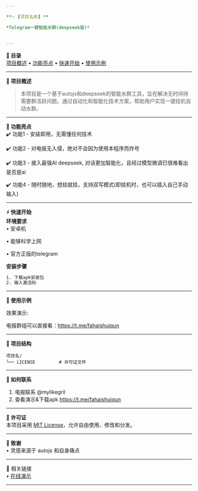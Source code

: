 ```yaml
---

**✨ [项目名称] **  

*Telegram一键智能水群(deepseek版)*


---
```


**📖 目录**  
[项目概述](#-项目概述) • [功能亮点](#-功能亮点) • [快速开始](#-快速开始) • [使用示例](#-使用示例) 

---

**🚀 项目概述**   
> 本项目是一个基于autojs和deepseek的智能水群工具，旨在解决无时间待需要群活跃问题。通过自动化和智能化技术方案，帮助用户实现一键挂机自动水群。

---

**🌟 功能亮点**  
✔️ 功能1 - 安装即用，无需懂任何技术

✔️ 功能2 - 对电报无入侵，绝对不会因为使用本程序而炸号  

✔️ 功能3 - 接入最强AI deepseek, 对话更加智能化，且经过模型微调已很难看出是否是ai

✔️ 功能4 - 随时随地，想挂就挂，支持双写模式(即挂机时，也可以插入自己手动输入)

---

**⚡ 快速开始**  
**环境要求**  
• 安卓机 

• 能够科学上网

• 官方正版的telegram

**安装步骤**  
```bash
1. 下载apk安装包
2. 输入激活码

```  


---

**🎯 使用示例**  

效果演示:

电报群组可以直接看：https://t.me/fahaishuiqun

---

**📂 项目结构**  
```  
项目名/   
└── LICENSE         # 许可证文件  
```  

---

**🤝 如何联系**  
1.  电报联系 @mylikegril
2.  查看演示&下载apk https://t.me/fahaishuiqun


---

**📜 许可证**  
本项目采用 [MIT License](LICENSE)，允许自由使用、修改和分发。

---

**🙏 致谢**  
• 灵感来源于 autojs 和自身痛点


---

🔗 相关链接  
• [在线演示](https://t.me/telegram) 


---
